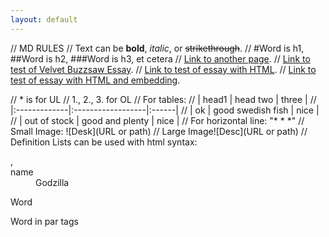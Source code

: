 ```yaml
---
layout: default
---
```

// MD RULES
// Text can be **bold**, _italic_, or ~~strikethrough~~.
// #Word is h1, ##Word is h2, ###Word is h3, et cetera
// [Link to another page](./writing/testing/another-page.html).
// [Link to test of Velvet Buzzsaw Essay](./writing/professional/velvetbuzzsaw.html).
// [Link to test of essay with HTML](./writing/fun/albumsof2024.html).
// [Link to test of essay with HTML and embedding](./writing/fun/songsof2024.html).

// * is for UL
// 1., 2., 3. for OL
// For tables: 
// | head1        | head two          | three |
// |:-------------|:------------------|:------|
// | ok           | good swedish fish | nice  |
// | out of stock | good and plenty   | nice  |
// For horizontal line: "* * *"
// Small Image: ![Desk](URL or path)
// Large Image![Desc](URL or path)
// Definition Lists can be used with html syntax: <dl>, <dt>name</dt><dd>Godzilla</dd></dl>

Word
<p>Word in par tags</p>